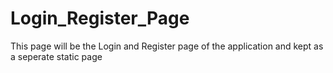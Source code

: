 # Login_Register_Page

This page will be the Login and Register page of the application and kept as a seperate static page
